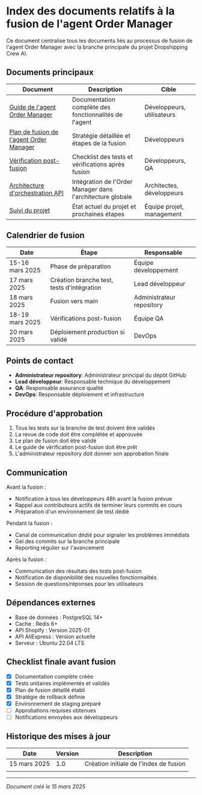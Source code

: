 # Index des documents relatifs à la fusion de l'agent Order Manager

Ce document centralise tous les documents liés au processus de fusion de l'agent Order Manager avec la branche principale du projet Dropshipping Crew AI.

## Documents principaux

| Document | Description | Cible |
|----------|-------------|-------|
| [Guide de l'agent Order Manager](order-manager-guide.md) | Documentation complète des fonctionnalités de l'agent | Développeurs, utilisateurs |
| [Plan de fusion de l'agent Order Manager](order-manager-merge-plan.md) | Stratégie détaillée et étapes de la fusion | Développeurs |
| [Vérification post-fusion](verification-post-fusion-order-manager.md) | Checklist des tests et vérifications après fusion | Développeurs, QA |
| [Architecture d'orchestration API](architecture-orchestration-api.md) | Intégration de l'Order Manager dans l'architecture globale | Architectes, développeurs |
| [Suivi du projet](suivi-projet.md) | État actuel du projet et prochaines étapes | Équipe projet, management |

## Calendrier de fusion

| Date | Étape | Responsable |
|------|-------|-------------|
| 15-16 mars 2025 | Phase de préparation | Équipe développement |
| 17 mars 2025 | Création branche test, tests d'intégration | Lead développeur |
| 18 mars 2025 | Fusion vers main | Administrateur repository |
| 18-19 mars 2025 | Vérifications post-fusion | Équipe QA |
| 20 mars 2025 | Déploiement production si validé | DevOps |

## Points de contact

- **Administrateur repository**: Administrateur principal du dépôt GitHub
- **Lead développeur**: Responsable technique du développement
- **QA**: Responsable assurance qualité
- **DevOps**: Responsable déploiement et infrastructure

## Procédure d'approbation

1. Tous les tests sur la branche de test doivent être validés
2. La revue de code doit être complétée et approuvée
3. Le plan de fusion doit être validé
4. Le guide de vérification post-fusion doit être prêt
5. L'administrateur repository doit donner son approbation finale

## Communication

Avant la fusion :
- Notification à tous les développeurs 48h avant la fusion prévue
- Rappel aux contributeurs actifs de terminer leurs commits en cours
- Préparation d'un environnement de test dédié

Pendant la fusion :
- Canal de communication dédié pour signaler les problèmes immédiats
- Gel des commits sur la branche principale
- Reporting régulier sur l'avancement

Après la fusion :
- Communication des résultats des tests post-fusion
- Notification de disponibilité des nouvelles fonctionnalités
- Session de questions/réponses pour les utilisateurs

## Dépendances externes

- Base de données : PostgreSQL 14+
- Cache : Redis 6+
- API Shopify : Version 2025-01
- API AliExpress : Version actuelle
- Serveur : Ubuntu 22.04 LTS

## Checklist finale avant fusion

- [x] Documentation complète créée
- [x] Tests unitaires implémentés et validés
- [x] Plan de fusion détaillé établi
- [x] Stratégie de rollback définie
- [x] Environnement de staging préparé
- [ ] Approbations requises obtenues
- [ ] Notifications envoyées aux développeurs

## Historique des mises à jour

| Date | Version | Description |
|------|---------|-------------|
| 15 mars 2025 | 1.0 | Création initiale de l'index de fusion |
| | | |

---

*Document créé le 15 mars 2025*
